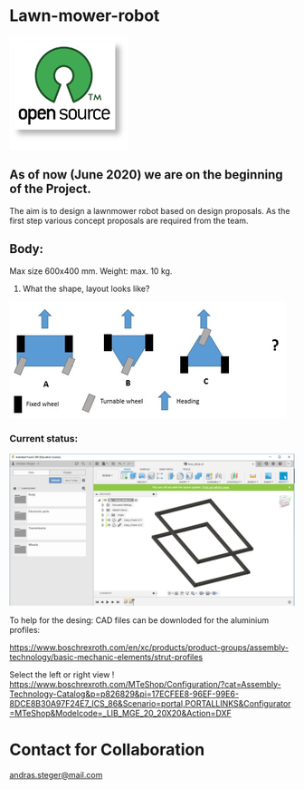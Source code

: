 # Lawn-mower-robot
![alt text](https://github.com/steger123/Lawn-mower-robot/blob/master/pics/openLogo.png)

## As of now (June 2020) we are on the beginning of the Project.

The aim is to design a lawnmower robot based on design proposals.
As the first step various concept proposals are required from the team.

## Body:
Max size 600x400 mm. Weight: max. 10 kg.
1. What the shape, layout looks like?

![alt text](https://github.com/steger123/Lawn-mower-robot/blob/master/pics/concept_body.jpg)

### Current status:
![alt text](https://github.com/steger123/Lawn-mower-robot/blob/master/Designs/01_Body/Status_Body.jpg)

To help for the desing:
CAD files can be downloded for the aluminium profiles:

https://www.boschrexroth.com/en/xc/products/product-groups/assembly-technology/basic-mechanic-elements/strut-profiles

Select the left or right view !
https://www.boschrexroth.com/MTeShop/Configuration/?cat=Assembly-Technology-Catalog&p=p826829&pi=17ECFEE8-96EF-99E6-8DCE8B30A97F24E7_ICS_86&Scenario=portal,PORTALLINKS&Configurator=MTeShop&Modelcode=_LIB_MGE_20_20X20&Action=DXF

# Contact for Collaboration
andras.steger@mail.com

